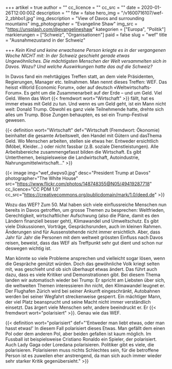 +++
artikel = true
author = ""
cc_licence = ""
cc_src = ""
date = 2020-01-26T12:00:00Z
description = ""
fdw = false
hero_img = "/v1600716107/wef-2_zbhbo1.jpg"
img_description = "View of Davos and surrounding mountains"
img_photographer = "Evangeline Shaw"
img_src = "https://unsplash.com/@evangelineshaw"
kategorien = ["Europa", "Politik"]
markierungen = ["Schweiz", "Organisationen"]
paid = false
slug = "wef"
title = "Ausnahmezustand in der Schweiz"

+++
_Kein Kind und keine erwachsene Person kriegte es in der vergangenen Woche NICHT mit: In der Schweiz geschieht gerade etwas Ungewöhnliches. Die mächtigsten Menschen der Welt versammelten sich in Davos. Wozu? Und welche Auswirkungen hatte das auf die Schweiz?_

In Davos fand ein mehrtägiges Treffen statt, an dem viele Präsidenten, Regierungen, Manager etc. teilnahmen. Man nennt dieses Treffen: WEF. Das heisst «World Economic Forum», oder auf deutsch «Weltwirtschafts-Forum». Es geht um die Zusammenarbeit auf der Erde – und um Geld. Viel Geld. Wenn das Wort {{< fremdwort wort="Wirtschaft" >}} fällt, hat es immer etwas mit Geld zu tun. Und wenn es um Geld geht, ist ein Mann nicht weit: Donald Trump. Obwohl es ganz viele Teilnehmende hatte, drehte sich alles um Trump. Böse Zungen behaupten, es sei ein Trump-Festival gewesen.

{{< definition wort="Wirtschaft" def="Wirtschaft (Fremdwort: Ökonomie) beinhaltet die gesamte Arbeitswelt, den Handel mit Gütern und dasThema Geld. Wo Menschen arbeiten, stellen sie etwas her. Entweder ersichtlich (Möbel, Kleider...) oder nicht fassbar (z.B. soziale Dienstleistungen). Alle Arbeitsbereiche zusammengefasst bilden die Wirtschaft. Es gibt Unterthemen, beispielsweise die Landwirtschaft, Autoindustrie, Nahrungsmittelwirtschaft..." >}}

{{< image img="wef_dwpvs0.jpg" desc="President Trump at Davos" photographer="The White House" src="https://www.flickr.com/photos/148748355@N05/49419287718" cc_licence="CC PDM 1.0" cc_src="https://creativecommons.org/publicdomain/mark/1.0/deed.de" >}}

Wozu das WEF? Zum 50. Mal haben sich viele einflussreiche Menschen nun bereits in Davos getroffen, um grosse Themen zu besprechen: Weltfrieden, Gerechtigkeit, wirtschaftlicher Aufschwung (also die Pläne, damit es den Ländern finanziell besser geht), Klimawandel und Umweltschutz. Es gibt viele Diskussionen, Vorträge, Gesprächsrunden, auch im kleinen Rahmen. Änderungen sind für Aussenstehende nicht immer ersichtlich. Aber, dass Jahr für Jahr die Personen mit dem weltweit grössten Einfluss nach Davos reisen, beweist, dass das WEF als Treffpunkt sehr gut dient und schon nur deswegen wichtig ist.

Man könnte so viele Probleme ansprechen und vielleicht sogar lösen, wenn die Gespräche genützt würden. Doch das gewöhnliche Volk kriegt selten mit, was geschieht und ob sich überhaupt etwas ändert. Das führt auch dazu, dass es viele Kritiker und Demonstrationen gibt. Bei diesem Thema landen wir automatisch wieder bei Trump: Er spricht am Liebsten über sich, die weltweiten Themen interessieren ihn nicht, den Klimawandel leugnet er. Der Flughafen Zürich wird bei seiner Ankunft eingeschränkt, Autobahnen werden bei seiner Wegfahrt streckenweise gesperrt. Ein mächtiger Mann, der viel Platz beansprucht und seine Macht nicht immer verständlich einsetzt. Das ärgert viele Menschen sehr, andere beeindruckt er. Er {{< fremdwort wort="polarisiert" >}}. Genau wie das WEF.

{{< definition wort="polarisiert" def="'Entweder man liebt etwas, oder man hasst etwas!' In diesem Fall polarisiert dieses Etwas. Man gefällt dem einen Pol oder dem anderen Pol, aber beiden gefallen ist kaum möglich. Im Fussball ist beispielsweise Cristiano Ronaldo ein Spieler, der polarisiert. Auch Lady Gaga oder Loredana polarisieren. Politiker gibt es viele, die polarisieren. Polarisieren muss nichts Schlechtes sein, für die betroffene Person ist es zuweilen eher anstrengend, da man sich auch immer wieder sehr starker Kritik gegenübersieht." >}}